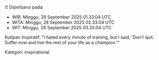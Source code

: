⏰ Diperbarui pada:
- WIB: Minggu, 28 September 2025 01.33.04 UTC
- WITA: Minggu, 28 September 2025 02.33.04 UTC
- WIT: Minggu, 28 September 2025 03.33.04 UTC

Kutipan Inspiratif:
"I hated every minute of training, but I said, 'Don't quit. Suffer now and live the rest of your life as a champion.'"


Kategori: inspirational

